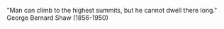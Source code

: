 "Man can climb to the highest summits, but he cannot dwell there long."
 George Bernard Shaw (1856-1950) 